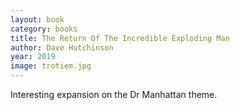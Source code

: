 ```yaml
---
layout: book
category: books
title: The Return Of The Incredible Exploding Man
author: Dave Hutchinson
year: 2019
image: trotiem.jpg
---
```

Interesting expansion on the Dr Manhattan theme.

